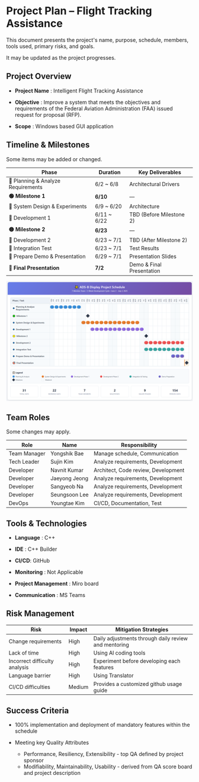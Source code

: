 # Project Plan – Flight Tracking Assistance

This document presents the project's name, purpose, schedule, members, tools used, primary risks, and goals.

It may be updated as the project progresses.

## Project Overview

- **Project Name** : Intelligent Flight Tracking Assistance

- **Objective** : Improve a system that meets the objectives and requirements of the Federal Aviation Administration (FAA) issued request for proposal (RFP).

- **Scope** : Windows based GUI application



## Timeline & Milestones

Some items may be added or changed.

| **Phase**                         | **Duration** | **Key Deliverables**      |
| --------------------------------- | ------------ | ------------------------- |
| 🔹 Planning & Analyze Requirements | 6/2 ~ 6/8    | Architectural Drivers     |
| **🟢 Milestone 1**                 | **6/10**     | —                         |
| 🔹 System Design & Experiments     | 6/9 ~ 6/20   | Architecture              |
| 🔹 Development 1                   | 6/11 ~ 6/22  | TBD (Before Milestone 2)  |
| **🟡 Milestone 2**                 | **6/23**     | —                         |
| 🔹 Development 2                   | 6/23 ~ 7/1   | TBD (After Milestone 2)   |
| 🔹 Integration Test                | 6/23 ~ 7/1   | Test Results              |
| 🔹 Prepare Demo & Presentation     | 6/29 ~ 7/1   | Presentation Slides       |
| **🎯 Final Presentation**          | **7/2**      | Demo & Final Presentation |

![Project Plan](../image/plan.png)

## Team Roles

Some changes may apply.

| Role         | Name          | Responsibility                      |
| ------------ | ------------- | ----------------------------------- |
| Team Manager | Yongshik Bae  | Manage schedule, Communication      |
| Tech Leader  | Sujin Kim     | Analyze requirements, Development   |
| Developer    | Navnit Kumar  | Architect, Code review, Development |
| Developer    | Jaeyong Jeong | Analyze requirements, Development   |
| Developer    | Sangyeob Na   | Analyze requirements, Development   |
| Developer    | Seungsoon Lee | Analyze requirements, Development   |
| DevOps       | Youngtae Kim  | CI/CD, Documentation, Test          |



## Tools & Technologies

- **Language** : C++
- **IDE** : C++ Builder

- **CI/CD**: GitHub

- **Monitoring** : Not Applicable  

- **Project Management** : Miro board

- **Communication** : MS Teams 



## Risk Management

| Risk                          | Impact | Mitigation Strategies                                |
| ----------------------------- | ------ | ---------------------------------------------------- |
| Change requirements           | High   | Daily adjustments through daily review and mentoring |
| Lack of time                  | High   | Using AI coding tools                                |
| Incorrect difficulty analysis | High   | Experiment before developing each features           |
| Language barrier              | High   | Using Translator                                     |
| CI/CD difficulties            | Medium | Provides a customized github usage guide             |



## Success Criteria

- 100% implementation and deployment of mandatory features within the schedule

- Meeting key Quality Attributes
  - Performance, Resiliency, Extensibility - top QA defined by project sponsor
  - Modifiability, Maintainability, Usability - derived from QA score board and project description
